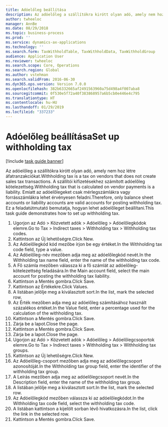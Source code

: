 ```yaml
---
title: Adóelőleg beállítása
description: Az adóelőleg a szállítókra kirótt olyan adó, amely nem hoz létre áfatranzakciókat.
author: twheeloc
manager: AnnBe
ms.date: 08/29/2018
ms.topic: business-process
ms.prod: ''
ms.service: dynamics-ax-applications
ms.technology: ''
ms.search.form: TaxWithholdTable, TaxWithholdData, TaxWithholdGroup
audience: Application User
ms.reviewer: twheeloc
ms.search.scope: Core, Operations
ms.search.region: Global
ms.author: vstehman
ms.search.validFrom: 2016-06-30
ms.dyn365.ops.version: Version 7.0.0
ms.openlocfilehash: 382b6332665af2491563960a75d498a4f007aba8
ms.sourcegitcommit: 0f530e5f72a40f383868957a6b5cb0e446e4c795
ms.translationtype: HT
ms.contentlocale: hu-HU
ms.lasthandoff: 01/29/2019
ms.locfileid: "337233"
---
```

# <a name="set-up-withholding-tax"></a><span data-ttu-id="91b4c-103">Adóelőleg beállítása</span><span class="sxs-lookup"><span data-stu-id="91b4c-103">Set up withholding tax</span></span>

[!include [task guide banner](../../includes/task-guide-banner.md)]

<span data-ttu-id="91b4c-104">Az adóelőleg a szállítókra kirótt olyan adó, amely nem hoz létre áfatranzakciókat.</span><span class="sxs-lookup"><span data-stu-id="91b4c-104">Withholding tax is a tax on vendors that does not create sales tax transactions.</span></span> <span data-ttu-id="91b4c-105">A szállítói kifizetésekhez számított adóelőleg kötelezettség.</span><span class="sxs-lookup"><span data-stu-id="91b4c-105">Withholding tax that is calculated on vendor payments is a liability.</span></span> <span data-ttu-id="91b4c-106">Emiatt az adóelőlegeket csak mérlegszámlákra vagy forrásszámlákra lehet érvényesen feladni.</span><span class="sxs-lookup"><span data-stu-id="91b4c-106">Therefore, only balance sheet accounts or liability accounts are valid accounts for posting withholding tax.</span></span> <span data-ttu-id="91b4c-107">Ez a feladatútmutató bemutatja, hogyan lehet adóelőleget beállítani.</span><span class="sxs-lookup"><span data-stu-id="91b4c-107">This task guide demonstrates how to set up withholding tax.</span></span>

1. <span data-ttu-id="91b4c-108">Ugorjon az Adó > Közvetett adók > Adóelőleg > Adóelőlegkódok elemre.</span><span class="sxs-lookup"><span data-stu-id="91b4c-108">Go to Tax > Indirect taxes > Withholding tax > Withholding tax codes.</span></span>
2. <span data-ttu-id="91b4c-109">Kattintson az Új lehetőségre.</span><span class="sxs-lookup"><span data-stu-id="91b4c-109">Click New.</span></span>
3. <span data-ttu-id="91b4c-110">Az Adóelőlegkód kód mezőbe írjon be egy értéket.</span><span class="sxs-lookup"><span data-stu-id="91b4c-110">In the Withholding tax code field, type a value.</span></span>
4. <span data-ttu-id="91b4c-111">Az Adóelőleg-név mezőben adja meg az adóelőlegkód nevét.</span><span class="sxs-lookup"><span data-stu-id="91b4c-111">In the Withholding tax name field, enter the name of the withholding tax code.</span></span>
5. <span data-ttu-id="91b4c-112">A Fő számla mezőben válassza ki a fő számlát az adóelőleg-kötelezettség feladására.</span><span class="sxs-lookup"><span data-stu-id="91b4c-112">In the Main account field, select the main account for posting the withholding tax liability.</span></span>
6. <span data-ttu-id="91b4c-113">Kattintson a Mentés gombra.</span><span class="sxs-lookup"><span data-stu-id="91b4c-113">Click Save.</span></span>
7. <span data-ttu-id="91b4c-114">Kattintson az Értékekre.</span><span class="sxs-lookup"><span data-stu-id="91b4c-114">Click Values.</span></span>
8. <span data-ttu-id="91b4c-115">A listában jelölje meg a kiválasztott sort.</span><span class="sxs-lookup"><span data-stu-id="91b4c-115">In the list, mark the selected row.</span></span>
9. <span data-ttu-id="91b4c-116">Az Érték mezőben adja meg az adóelőleg számításához használt százalékos értéket.</span><span class="sxs-lookup"><span data-stu-id="91b4c-116">In the Value field, enter a percentage used for the calculation of the withholding tax.</span></span>
10. <span data-ttu-id="91b4c-117">Kattintson a Mentés gombra.</span><span class="sxs-lookup"><span data-stu-id="91b4c-117">Click Save.</span></span>
11. <span data-ttu-id="91b4c-118">Zárja be a lapot.</span><span class="sxs-lookup"><span data-stu-id="91b4c-118">Close the page.</span></span>
12. <span data-ttu-id="91b4c-119">Kattintson a Mentés gombra.</span><span class="sxs-lookup"><span data-stu-id="91b4c-119">Click Save.</span></span>
13. <span data-ttu-id="91b4c-120">Zárja be a lapot.</span><span class="sxs-lookup"><span data-stu-id="91b4c-120">Close the page.</span></span>
14. <span data-ttu-id="91b4c-121">Ugorjon az Adó > Közvetett adók > Adóelőleg > Adóelőlegcsoportok elemre.</span><span class="sxs-lookup"><span data-stu-id="91b4c-121">Go to Tax > Indirect taxes > Withholding tax > Withholding tax groups.</span></span>
15. <span data-ttu-id="91b4c-122">Kattintson az Új lehetőségre.</span><span class="sxs-lookup"><span data-stu-id="91b4c-122">Click New.</span></span>
16. <span data-ttu-id="91b4c-123">Az Adóelőleg-csoport mezőben adja meg az adóelőlegcsoport azonosítóját.</span><span class="sxs-lookup"><span data-stu-id="91b4c-123">In the Withholding tax group field, enter the identifier of the withholding tax group.</span></span>
17. <span data-ttu-id="91b4c-124">A Leírás mezőben adja meg az adóelőlegcsoport nevét.</span><span class="sxs-lookup"><span data-stu-id="91b4c-124">In the Description field, enter the name of the withholding tax group.</span></span>
18. <span data-ttu-id="91b4c-125">A listában jelölje meg a kiválasztott sort.</span><span class="sxs-lookup"><span data-stu-id="91b4c-125">In the list, mark the selected row.</span></span>
19. <span data-ttu-id="91b4c-126">Az Adóelőlegkód mezőben válassza ki az adóelőlegkódot.</span><span class="sxs-lookup"><span data-stu-id="91b4c-126">In the Withholding tax code field, select the withholding tax code.</span></span>
20. <span data-ttu-id="91b4c-127">A listában kattintson a kijelölt sorban lévő hivatkozásra.</span><span class="sxs-lookup"><span data-stu-id="91b4c-127">In the list, click the link in the selected row.</span></span>
21. <span data-ttu-id="91b4c-128">Kattintson a Mentés gombra.</span><span class="sxs-lookup"><span data-stu-id="91b4c-128">Click Save.</span></span>

